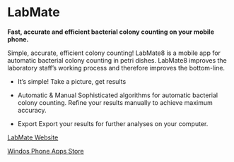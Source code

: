 LabMate
=======

**Fast, accurate and efficient bacterial colony counting on your mobile phone.**

Simple, accurate, efficient colony counting!
LabMate8 is a mobile app for automatic bacterial colony counting in petri dishes.
LabMate8 improves the laboratory staff’s working process and therefore improves the bottom-line.

* It’s simple!
Take a picture, get results

* Automatic & Manual
Sophisticated algorithms for automatic bacterial colony counting. Refine your results manually to achieve maximum accuracy.

* Export
Export your results for further analyses on your computer.

[LabMate Website](http://labmate8.wordpress.com/)

[Windos Phone Apps Store](http://www.windowsphone.com/sl-si/store/app/labmate/562fa854-db6a-460b-a906-9434c6e7646b)
